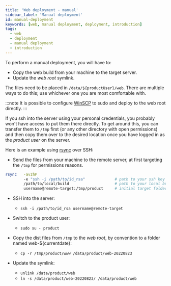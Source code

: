 ```yaml
---
title: 'Web deployment - manual'
sidebar_label: 'Manual deployment'
id: manual-deployment
keywords: [web, manual deployment, deployment, introduction]
tags:
  - web
  - deployment
  - manual deployment
  - introduction
---
```


To perform a manual deployment, you will have to:
- Copy the web build from your machine to the target server.
- Update the _web root_ symlink.

The files need to be placed in `/data/${productUser}/web`. There are multiple ways to do this; use whichever one you are most comfortable with.

:::note
It is possible to configure [WinSCP](https://winscp.net/eng/index.php) to sudo and deploy to the web root directly.
:::

If you ssh into the server using your personal credentials, you probably won't have access to put them there directly. To get around this, you can transfer them to `/tmp` first (or any other directory with open permissions) and then copy them over to the desired location once you have logged in as the _product user_ on the server.

Here is an example using [rsync](https://explainshell.com/explain?cmd=rsync+-avzhP+-e+%22ssh+i+%2Fpath%2Fto%2Fkey%22+src+target) over SSH:

- Send the files from your machine to the remote server, at first targeting the `/tmp` for permissions reasons.

```bash
rsync   -avzhP 
        -e "ssh -i /path/to/id_rsa"             # path to your ssh key
        /path/to/local/build                    # path to your local build, generated by running npm run build 
        username@remote-target:/tmp/product     # initial target folder on the server
```

- SSH into the server:
    - `ssh -i /path/to/id_rsa username@remote-target`

- Switch to the product user: 
    - `sudo su - product` 

- Copy the dist files from `/tmp` to the _web root_, by convention to a folder named web-${currentdate}: 
    - `cp -r /tmp/product/www /data/product/web-20220823`

- Update the symlink:
    - `unlink /data/product/web`
    - `ln -s /data/product/web-20220823/ /data/product/web `

